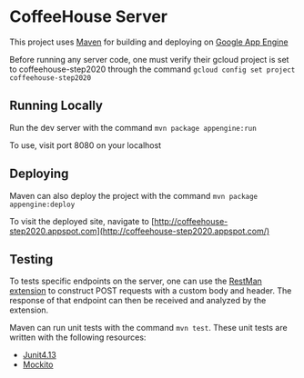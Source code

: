 # CoffeeHouse Server

This project uses [Maven](https://maven.apache.org/) for building and deploying on 
[Google App Engine](https://cloud.google.com/appengine)

Before running any server code, one must verify their gcloud project is set to 
coffeehouse-step2020 through the command `gcloud config set project coffeehouse-step2020`
  
## Running Locally
Run the dev server with the command `mvn package appengine:run`

To use, visit port 8080 on your localhost


## Deploying
Maven can also deploy the project with the command `mvn package appengine:deploy`

To visit the deployed site, navigate to 
[http://coffeehouse-step2020.appspot.com](http://coffeehouse-step2020.appspot.com/)


## Testing
To tests specific endpoints on the server, one can use the 
[RestMan extension](https://chrome.google.com/webstore/detail/restman/ihgpcfpkpmdcghlnaofdmjkoemnlijdi?hl=en) 
to construct POST requests with a custom body and header. 
The response of that endpoint can then be received and analyzed by the extension.

Maven can run unit tests with the command `mvn test`.
These unit tests are written with the following resources:
-  [Junit4.13](http://junit.org/junit4/)
-  [Mockito](http://mockito.org/)
